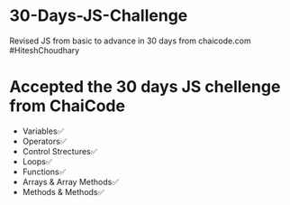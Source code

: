 # 30-Days-JS-Challenge
Revised JS from basic to advance in 30 days from chaicode.com  #HiteshChoudhary


# Accepted the 30 days JS chellenge from ChaiCode
* Variables✅
* Operators✅
* Control Strectures✅
* Loops✅
* Functions✅
* Arrays & Array Methods✅
* Methods & Methods✅
